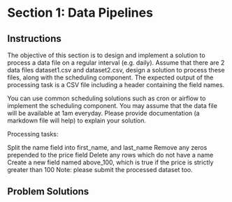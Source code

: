 # Section 1: Data Pipelines

## Instructions
The objective of this section is to design and implement a solution to process a data file on a regular interval (e.g. daily). Assume that there are 2 data files dataset1.csv and dataset2.csv, design a solution to process these files, along with the scheduling component. The expected output of the processing task is a CSV file including a header containing the field names.

You can use common scheduling solutions such as cron or airflow to implement the scheduling component. You may assume that the data file will be available at 1am everyday. Please provide documentation (a markdown file will help) to explain your solution.

Processing tasks:

Split the name field into first_name, and last_name
Remove any zeros prepended to the price field
Delete any rows which do not have a name
Create a new field named above_100, which is true if the price is strictly greater than 100
Note: please submit the processed dataset too.

## Problem Solutions
